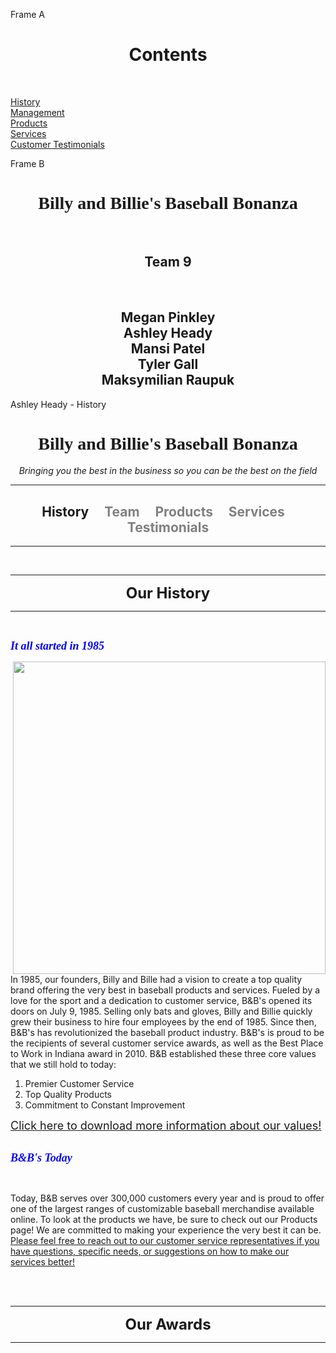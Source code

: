 <!DOCTYPE html PUBLIC "-//W3C//DTD HTML 4.01//EN">
<html lang="en">
<head>
<meta name="viewport" content=
"width=device-width, initial-scale=1">
<meta name="generator" content=
"HTML Tidy for Linux (vers 14 June 2007), see www.w3.org">
<title>Welcome to My Web Page</title>
<meta http-equiv="Content-Type" content=
"text/html; charset=us-ascii">
<meta content="MSHTML 6.00.2800.1400" name="GENERATOR">
<html>

<frameset cols="30%,70%">
	<frame src="frame_a.html">
	<frame src="frame_b.html" name="showframe">
</frameset>

</html>

Frame A
<html>

<h1 align="center"> Contents </h1>
<br>

<a href="https://web.ics.purdue.edu/~headya/" target="showframe"> History </a>
<br>
<a href="https://web.ics.purdue.edu/~gallt/Indexproject.html" target="showframe"> Management </a>
<br>
<a href="382projectcode.html" target="showframe">Products </a> 
<br>
<a href="https://web.ics.purdue.edu/~mraupuk/index1" target="showframe"> Services </a>
<br>
<a href="https://web.ics.purdue.edu/~patel786/" target="showframe"> Customer Testimonials </a>
<br>



<script language="JavaScript">
			document.write("This page was last modified on: " + document.lastModified +"");
		</script>
</html>
 Frame B
<html>

<h1 align="center"> <font face="Georgia">Billy and Billie's Baseball Bonanza </font> </h1>
<br>

<h2 align="center"> Team 9 </h2>
<br>

<h2 align="center">
Megan Pinkley <br>
Ashley Heady <br>
Mansi Patel <br>
Tyler Gall <br>
Maksymilian Raupuk <br>
</h2>



</html>







Ashley Heady - History 


<html>

<head>

<title>Baseball Bonanza Products</title>

<h1 align="center"><font face="Georgia">Billy and Billie's Baseball Bonanza </font></h1>
<i> <p align="center"> Bringing you the best in the business so you can be the best on the field </p> </i>

</head>

<body>

<hr color = "red">

<h2 align="center">  History &nbsp; &nbsp; <font color="gray"> Team &nbsp; &nbsp; Products &nbsp; &nbsp; Services &nbsp;&nbsp; Testimonials </font></h2> 

<hr color = "red">

<br> 

<hr color = "red">

<font size = "+2"><center><b>Our History</b></center></font>


<hr color = "red">

<br>

<font size = "+1" color = "blue"><font face="Verdana"><i><b>It all started in 1985</b></i></font></font>


<img src="https://usathss.files.wordpress.com/2018/06/baseball_graphic1.jpg" hight=400 width=500 align="right">
<br>

<body>In 1985, our founders, Billy and Bille had a vision to create a top quality brand offering the very best in baseball products and services. Fueled by a love for the sport and a dedication to customer service, B&B's opened its doors on July 9, 1985. Selling only bats and gloves, Billy and Billie quickly grew their business to hire four employees by the end of 1985. Since then, B&B's has revolutionized the baseball product industry. B&B's is proud to be the recipients of several customer service awards, as well as the Best Place to Work in Indiana award in 2010. B&B established these three core values that we still hold to today:

<ol>
<li>Premier Customer Service
<li>Top Quality Products
<li>Commitment to Constant Improvement
</ol>

<body><font size = +1><a href="382.docx">Click here to download more information about our values!</a></font>

<br>
<br>


<font size = "+1" color = "blue"><font face="Verdana"><i><b>B&B's Today</b></i></font></font>

<br>

<justified><font style = "caliber">Today, B&B serves over 300,000 customers every year and is proud to offer one of the largest ranges of customizable baseball merchandise available online. To look at the products we have, be sure to check out our Products page! We are committed to making your experience the very best it can be. <u>Please feel free to reach out to our customer service representatives if you have questions, specific needs, or suggestions on how to make our services better!</u></font></justified>

<br>
<br>

<hr color = "red">

<font size = "+2"><center><b>Our Awards</b></center></font>

<hr color = "green">

<ul>

